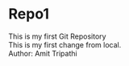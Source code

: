 # Repo1
This is my first Git Repository <br>
This is my first change from local. <br>
Author: Amit Tripathi
